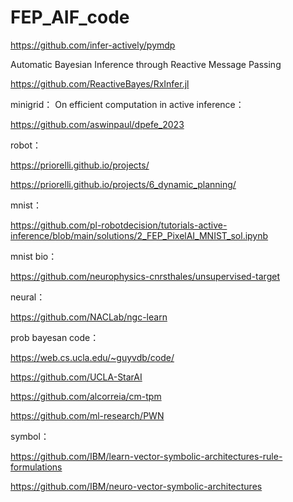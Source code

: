 # FEP_AIF_code

https://github.com/infer-actively/pymdp


Automatic Bayesian Inference through Reactive Message Passing

https://github.com/ReactiveBayes/RxInfer.jl



minigrid：  On efficient computation in active inference： 

https://github.com/aswinpaul/dpefe_2023








robot：

https://priorelli.github.io/projects/

https://priorelli.github.io/projects/6_dynamic_planning/



mnist：

https://github.com/pl-robotdecision/tutorials-active-inference/blob/main/solutions/2_FEP_PixelAI_MNIST_sol.ipynb


mnist bio：

https://github.com/neurophysics-cnrsthales/unsupervised-target









neural：

https://github.com/NACLab/ngc-learn





prob  bayesan code：

https://web.cs.ucla.edu/~guyvdb/code/

https://github.com/UCLA-StarAI


https://github.com/alcorreia/cm-tpm

https://github.com/ml-research/PWN







symbol：

https://github.com/IBM/learn-vector-symbolic-architectures-rule-formulations

https://github.com/IBM/neuro-vector-symbolic-architectures











